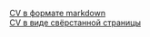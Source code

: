 [CV в формате markdown](https://github.com/Ekvasov/rsschool-cv/blob/gh-pages/cv.md)  
[CV в виде свёрстанной страницы](https://ekvasov.github.io/rsschool-cv/)
